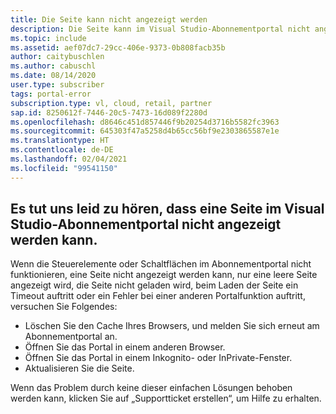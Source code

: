 ```yaml
---
title: Die Seite kann nicht angezeigt werden
description: Die Seite kann im Visual Studio-Abonnementportal nicht angezeigt werden.
ms.topic: include
ms.assetid: aef07dc7-29cc-406e-9373-0b808facb35b
author: caitybuschlen
ms.author: cabuschl
ms.date: 08/14/2020
user.type: subscriber
tags: portal-error
subscription.type: vl, cloud, retail, partner
sap.id: 8250612f-7446-20c5-7473-16d089f2280d
ms.openlocfilehash: d8646c451d857446f9b20254d3716b5582fc3963
ms.sourcegitcommit: 645303f47a5258d4b65cc56bf9e2303865587e1e
ms.translationtype: HT
ms.contentlocale: de-DE
ms.lasthandoff: 02/04/2021
ms.locfileid: "99541150"
---
```

## <a name="were-sorry-to-hear-that-youre-experiencing-an-issue-with-a-page-not-being-displayed-while-using-the-visual-studio-subscriptions-portal"></a>Es tut uns leid zu hören, dass eine Seite im Visual Studio-Abonnementportal nicht angezeigt werden kann. 

Wenn die Steuerelemente oder Schaltflächen im Abonnementportal nicht funktionieren, eine Seite nicht angezeigt werden kann, nur eine leere Seite angezeigt wird, die Seite nicht geladen wird, beim Laden der Seite ein Timeout auftritt oder ein Fehler bei einer anderen Portalfunktion auftritt, versuchen Sie Folgendes: 

* Löschen Sie den Cache Ihres Browsers, und melden Sie sich erneut am Abonnementportal an. 
* Öffnen Sie das Portal in einem anderen Browser. 
* Öffnen Sie das Portal in einem Inkognito- oder InPrivate-Fenster. 
* Aktualisieren Sie die Seite.  

Wenn das Problem durch keine dieser einfachen Lösungen behoben werden kann, klicken Sie auf „Supportticket erstellen“, um Hilfe zu erhalten.